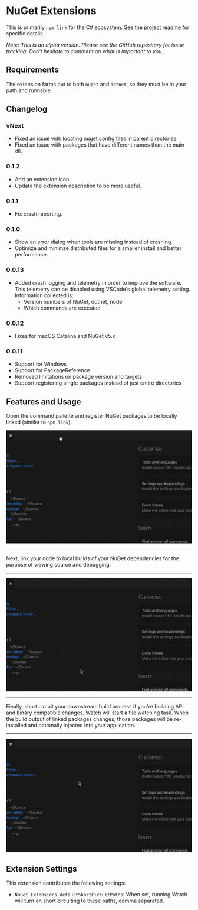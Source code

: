 # NuGet Extensions

This is primarily `npm link` for the C# ecosystem. See the [project readme](https://github.com/randymarsh77/nuget-extensions) for specific details.

_Note: This is an alpha version. Please see the GitHub repository for issue tracking. Don't hesitate to comment on what is important to you._

## Requirements

The extension farms out to both `nuget` and `dotnet`, so they must be in your path and runnable.

## Changelog

### vNext

- Fixed an issue with locating nuget.config files in parent directories.
- Fixed an issue with packages that have different names than the main dll.

### 0.1.2

- Add an extension icon.
- Update the extension description to be more useful.

### 0.1.1

- Fix crash reporting.

### 0.1.0

- Show an error dialog when tools are missing instead of crashing.
- Optimize and minimze distributed files for a smaller install and better performance.

### 0.0.13

- Added crash logging and telemetry in order to improve the software. This telemetry can be disabled using VSCode's global telemetry setting. Information collected is:
  - Version numbers of NuGet, dotnet, node
  - Which commands are executed

### 0.0.12

- Fixes for macOS Catalina and NuGet v5.x

### 0.0.11

- Support for Windows
- Support for PackageReference
- Removed limitations on package version and targets
- Support registering single packages instead of just entire directories

## Features and Usage

Open the command pallette and register NuGet packages to be locally linked (similar to `npm link`).

![](https://raw.githubusercontent.com/randymarsh77/nuget-extensions/master/packages/vscode/images/RegisterPackages.gif)

<hr>

Next, link your code to local builds of your NuGet dependencies for the purpose of viewing source and debugging.

<hr>

![](https://raw.githubusercontent.com/randymarsh77/nuget-extensions/master/packages/vscode/images/LinkProjects.gif)

<hr>

Finally, short circuit your downstream build process if you're building API and binary compatible changes. Watch will start a file watching task. When the build output of linked packages changes, those packages will be re-installed and optionally injected into your application.

<hr>

![](https://raw.githubusercontent.com/randymarsh77/nuget-extensions/master/packages/vscode/images/WatchLinks.gif)

## Extension Settings

This extension contributes the following settings:

- `NuGet Extensions.defaultShortCircuitPaths`: When set, running Watch will turn on short circuiting to these paths, comma separated.
